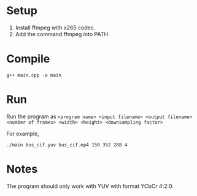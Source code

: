 # Setup

1. Install ffmpeg with x265 codec.
2. Add the command ffmpeg into PATH.

# Compile

```
g++ main.cpp -o main
```

# Run

Run the program as ```<program name> <input filename> <output filename> <number of frames> <width> <height> <downsampling factor>```

For example,

```
./main bus_cif.yuv bus_cif.mp4 150 352 288 4
```

# Notes

The program should only work with YUV with format YCbCr 4:2:0.
